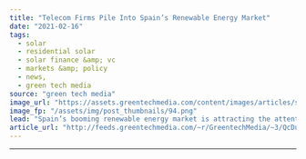 ```yaml
---
title: "Telecom Firms Pile Into Spain’s Renewable Energy Market"
date: "2021-02-16"
tags: 
  - solar
  - residential solar
  - solar finance &amp; vc
  - markets &amp; policy
  - news,
  - green tech media
source: "green tech media"
image_url: "https://assets.greentechmedia.com/content/images/articles/solar_rooftop_install_Spain_XL.jpg"
image_fp: "/assets/img/post_thumbnails/94.png"
lead: "Spain’s booming renewable energy market is attracting the attention of an unlikely retail segment -  mobile phone companies. Phone firms including national leader Telefónica are jostling to offer clean energy alongside more traditional products such as ..."
article_url: "http://feeds.greentechmedia.com/~r/GreentechMedia/~3/QcDuVtrxDIw/phone-firms-pile-into-spains-renewable-energy-market"
---
```


---
